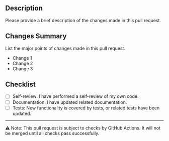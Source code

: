 ## Description
Please provide a brief description of the changes made in this pull request.

## Changes Summary
List the major points of changes made in this pull request.

- Change 1
- Change 2
- Change 3

## Checklist
- [ ] Self-review: I have performed a self-review of my own code.
- [ ] Documentation: I have updated related documentation.
- [ ] Tests: New functionality is covered by tests, or related tests have been updated.

---

⚠️ Note: This pull request is subject to checks by GitHub Actions. It will not be merged until all checks pass successfully.
